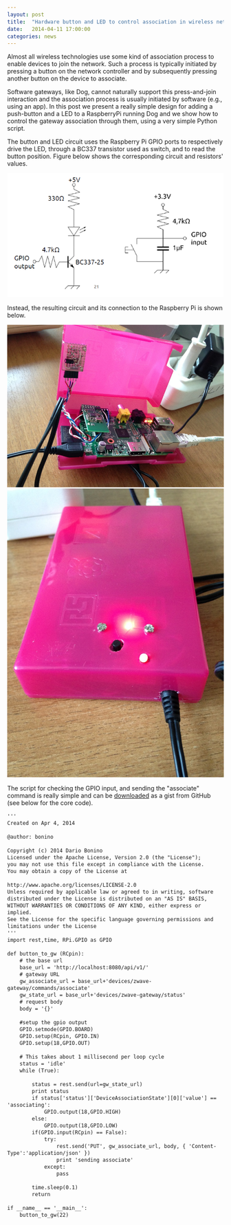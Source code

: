 ```yaml
---
layout: post
title:  "Hardware button and LED to control association in wireless networks"
date:   2014-04-11 17:00:00
categories: news
---
```


Almost all wireless technologies use some kind of association process to enable devices to join the network. Such a process is typically initiated by pressing a button on the network controller and by subsequently pressing another button on the device to associate.

Software gateways, like Dog, cannot naturally support this press-and-join interaction and the association process is usually initiated by software (e.g., using an app).
In this post we present a really simple design for adding a push-button and a LED to a RaspberryPi running Dog and we show how to control the gateway association through them, using a very simple Python script.

The button and LED circuit uses the Raspberry Pi GPIO ports to respectively drive the LED, through a BC337 transistor used as switch, and to read the button position. Figure below shows the corresponding circuit and resistors' values.

<img src="/assets/img/pictures/schematic.png"/>


Instead, the resulting circuit and its connection to the Raspberry Pi is shown below.

<img src="/assets/img/pictures/associate_button.jpg"/>

<img src="/assets/img/pictures/pi_associate_button.jpg"/>

The script for checking the GPIO input, and sending the "associate" command is really simple and can be [downloaded](https://gist.github.com/dbonino/10271299) as a gist from GitHub (see below for the core code).

	'''
	Created on Apr 4, 2014
	 
	@author: bonino
	 
	Copyright (c) 2014 Dario Bonino 
	Licensed under the Apache License, Version 2.0 (the "License");
	you may not use this file except in compliance with the License.
	You may obtain a copy of the License at
	 
	http://www.apache.org/licenses/LICENSE-2.0
	Unless required by applicable law or agreed to in writing, software
	distributed under the License is distributed on an "AS IS" BASIS,
	WITHOUT WARRANTIES OR CONDITIONS OF ANY KIND, either express or implied.
	See the License for the specific language governing permissions and
	limitations under the License
	'''
	import rest,time, RPi.GPIO as GPIO
	 
	def button_to_gw (RCpin):
		# the base url
		base_url = 'http://localhost:8080/api/v1/'
		# gateway URL
		gw_associate_url = base_url+'devices/zwave-gateway/commands/associate'
		gw_state_url = base_url+'devices/zwave-gateway/status'
		# request body
		body = '{}'
	 
		#setup the gpio output
		GPIO.setmode(GPIO.BOARD)
		GPIO.setup(RCpin, GPIO.IN)
		GPIO.setup(18,GPIO.OUT)
	 
		# This takes about 1 millisecond per loop cycle
		status = 'idle'
		while (True):
	 
			status = rest.send(url=gw_state_url)
			print status
			if status['status']['DeviceAssociationState'][0]['value'] == 'associating':
				GPIO.output(18,GPIO.HIGH)
			else:
				GPIO.output(18,GPIO.LOW)
			if(GPIO.input(RCpin) == False):
				try:
					rest.send('PUT', gw_associate_url, body, { 'Content-Type':'application/json' })
					print 'sending associate'
				except:
					pass
	 
			time.sleep(0.1)
			return
	 
	if __name__ == '__main__':
		button_to_gw(22)